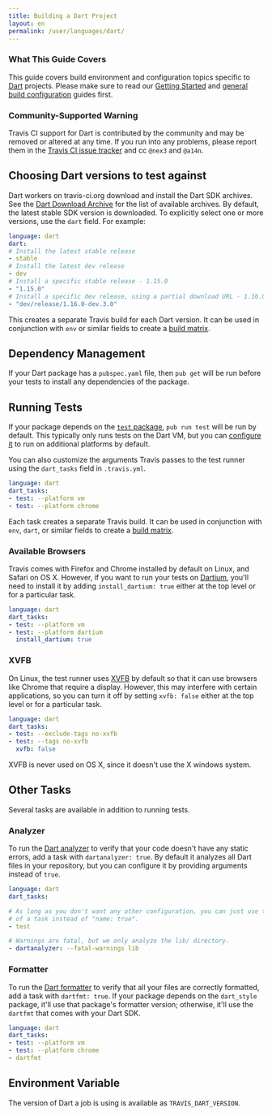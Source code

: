 ```yaml
---
title: Building a Dart Project
layout: en
permalink: /user/languages/dart/
---
```


### What This Guide Covers

This guide covers build environment and configuration topics specific to
[Dart](https://www.dartlang.org/) projects. Please make sure to read our
[Getting Started](/user/getting-started/) and
[general build configuration](/user/customizing-the-build/) guides first.

### Community-Supported Warning

Travis CI support for Dart is contributed by the community and may be removed
or altered at any time. If you run into any problems, please report them in the
[Travis CI issue tracker](https://github.com/travis-ci/travis-ci/issues/new?labels=community:dart)
and cc `@nex3` and `@a14n`.

## Choosing Dart versions to test against

Dart workers on travis-ci.org download and install the Dart SDK archives. See
the [Dart Download Archive](https://www.dartlang.org/install) for the list of
available archives. By default, the latest stable SDK version is downloaded. To
explicitly select one or more versions, use the `dart` field. For example:

```yaml
language: dart
dart:
# Install the latest stable release
- stable
# Install the latest dev release
- dev
# Install a specific stable release - 1.15.0
- "1.15.0"
# Install a specific dev release, using a partial download URL - 1.16.0-dev.3.0
- "dev/release/1.16.0-dev.3.0"
```

This creates a separate Travis build for each Dart version. It can be used in
conjunction with `env` or similar fields to create a [build matrix][].

[build matrix]: /user/customizing-the-build/#Build-Matrix

## Dependency Management

If your Dart package has a `pubspec.yaml` file, then `pub get` will be run
before your tests to install any dependencies of the package.

## Running Tests

If your package depends on the [`test` package][test], `pub run test` will be
run by default. This typically only runs tests on the Dart VM, but you can
[configure it][] to run on additional platforms by default.

[test]: https://pub.dartlang.org/packages/test
[configure it]: https://github.com/dart-lang/test/blob/master/doc/configuration.md#platforms

You can also customize the arguments Travis passes to the test runner using the
`dart_tasks` field in `.travis.yml`.

```yaml
language: dart
dart_tasks:
- test: --platform vm
- test: --platform chrome
```

Each task creates a separate Travis build. It can be used in conjunction with
`env`, `dart`, or similar fields to create a [build matrix][].

### Available Browsers

Travis comes with Firefox and Chrome installed by default on Linux, and Safari
on OS X. However, if you want to run your tests on [Dartium][], you'll need to
install it by adding `install_dartium: true` either at the top level or for a
particular task.

[Dartium]: https://webdev.dartlang.org/tools/dartium

```yaml
language: dart
dart_tasks:
- test: --platform vm
- test: --platform dartium
  install_dartium: true
```

### XVFB

On Linux, the test runner uses [XVFB][] by default so that it can use browsers
like Chrome that require a display. However, this may interfere with certain
applications, so you can turn it off by setting `xvfb: false` either at the top
level or for a particular task.

[XVFB]: https://www.x.org/archive/X11R7.6/doc/man/man1/Xvfb.1.xhtml

```yaml
language: dart
dart_tasks:
- test: --exclude-tags no-xvfb
- test: --tags no-xvfb
  xvfb: false
```

XVFB is never used on OS X, since it doesn't use the X windows system.

## Other Tasks

Several tasks are available in addition to running tests.

### Analyzer

To run the [Dart analyzer][] to verify that your code doesn't have any static
errors, add a task with `dartanalyzer: true`. By default it analyzes all Dart
files in your repository, but you can configure it by providing arguments
instead of `true`.

[Dart analyzer]: https://github.com/dart-lang/sdk/tree/master/pkg/analyzer_cli#dartanalyzer

```yaml
language: dart
dart_tasks:

# As long as you don't want any other configuration, you can just use the name
# of a task instead of "name: true".
- test

# Warnings are fatal, but we only analyze the lib/ directory.
- dartanalyzer: --fatal-warnings lib
```

### Formatter

To run the [Dart formatter][] to verify that all your files are correctly
formatted, add a task with `dartfmt: true`. If your package depends on the
`dart_style` package, it'll use that package's formatter version; otherwise,
it'll use the `dartfmt` that comes with your Dart SDK.

[Dart formatter]: https://github.com/dart-lang/dart_style#readme

```yaml
language: dart
dart_tasks:
- test: --platform vm
- test: --platform chrome
- dartfmt
```

## Environment Variable

The version of Dart a job is using is available as `TRAVIS_DART_VERSION`.
